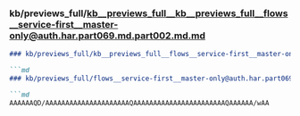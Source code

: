 ### kb/previews_full/kb__previews_full__kb__previews_full__flows__service-first__master-only@auth.har.part069.md.part002.md.md

```md
### kb/previews_full/kb__previews_full__flows__service-first__master-only@auth.har.part069.md.part002.md

```md
### kb/previews_full/flows__service-first__master-only@auth.har.part069.md (part 002)

```md
AAAAAAQD/AAAAAAAAAAAAAAAAAAAAAQAAAAAAAAAAAAAAAAAAAAAAAQAAAAAA/wAA
```

```

```

```

